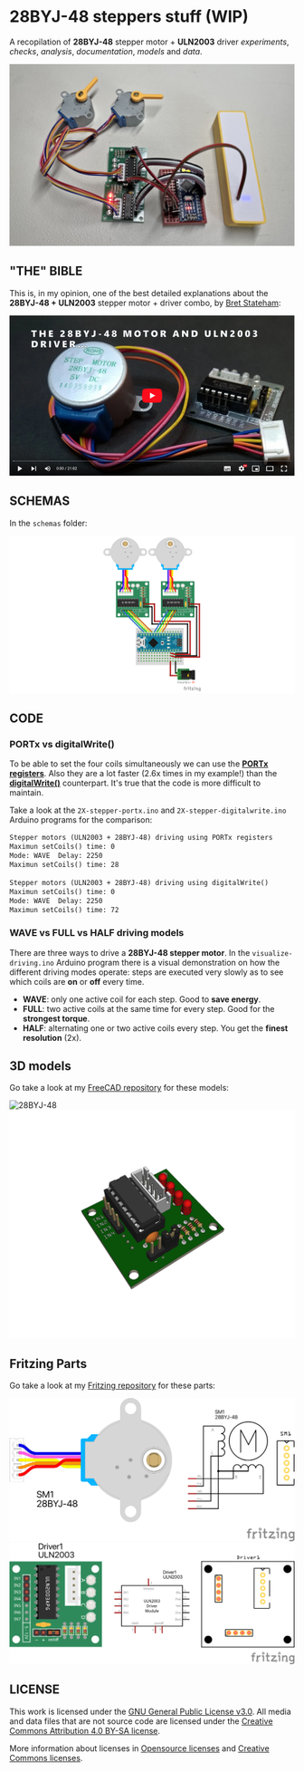 # 28BYJ-48 steppers stuff (WIP)
A recopilation of **28BYJ-48** stepper motor + **ULN2003** driver *experiments*, *checks*, *analysis*, *documentation*, *models* and *data*.

![steppers](steppers.jpg)

## "THE" BIBLE
This is, in my opinion, one of the best detailed explanations about the **28BYJ-48 + ULN2003** stepper motor + driver combo, by [Bret Stateham](https://github.com/BretStateham):

[![thebible](thebible.png)](https://youtu.be/B86nqDRskVU)

## SCHEMAS

In the `schemas` folder:

![schematic](schemas/steppers_bb.png)

## CODE

### PORTx vs digitalWrite()

To be able to set the four coils simultaneously we can use the [**PORTx registers**](https://web.archive.org/web/20211130201930/https://www.arduino.cc/en/Reference/PortManipulation). Also they are a lot faster (2.6x times in my example!) than the [**digitalWrite()**](https://www.arduino.cc/reference/en/language/functions/digital-io/digitalwrite/) counterpart. It's true that the code is more difficult to maintain.

Take a look at the `2X-stepper-portx.ino` and `2X-stepper-digitalwrite.ino` Arduino programs for the comparison:

    Stepper motors (ULN2003 + 28BYJ-48) driving using PORTx registers
    Maximun setCoils() time: 0
    Mode: WAVE  Delay: 2250
    Maximun setCoils() time: 28

    Stepper motors (ULN2003 + 28BYJ-48) driving using digitalWrite()
    Maximun setCoils() time: 0
    Mode: WAVE  Delay: 2250
    Maximun setCoils() time: 72


### WAVE vs FULL vs HALF driving models

There are three ways to drive a **28BYJ-48 stepper motor**. In the `visualize-driving.ino` Arduino program there is a visual demonstration on how the different driving modes operate: steps are executed very slowly as to see which coils are **on** or **off** every time.

* **WAVE**: only one active coil for each step. Good to **save energy**.
* **FULL**: two active coils at the same time for every step. Good for the **strongest torque**.
* **HALF**: alternating one or two active coils every step. You get the **finest resolution** (2x).


## 3D models

Go take a look at my [FreeCAD repository](https://github.com/mgesteiro/FreeCAD-models) for these models:

![28BYJ-48](https://github.com/mgesteiro/FreeCAD-models/blob/master/28BYJ-48/28BYJ-48.png)
![ULN2003](https://github.com/mgesteiro/FreeCAD-models/blob/master/ULN2003-driver-board/ULN2003-driver-board.png)


## Fritzing Parts

Go take a look at my [Fritzing repository](https://github.com/mgesteiro/fritzing-parts) for these parts:

![28BYJ-48](https://github.com/mgesteiro/fritzing-parts/blob/main/28BYJ-48-motor/28BYJ-48-motor.png)
![ULN2003](https://github.com/mgesteiro/fritzing-parts/blob/main/28BYJ-48-driver/28BYJ-48-driver.png)


## LICENSE

This work is licensed under the [GNU General Public License v3.0](LICENSE-GPLV30). All media and data files that are not source code are licensed under the [Creative Commons Attribution 4.0 BY-SA license](LICENSE-CCBYSA40).

More information about licenses in [Opensource licenses](https://opensource.org/licenses/) and [Creative Commons licenses](https://creativecommons.org/licenses/).